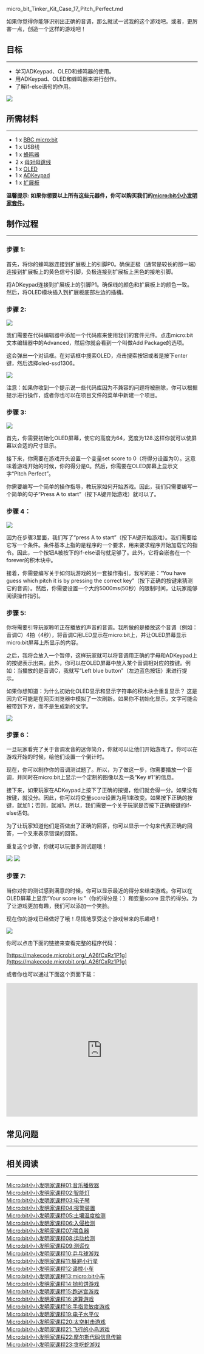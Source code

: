 micro_bit_Tinker_Kit_Case_17_Pitch_Perfect.md

如果你觉得你能够识别出正确的音调，那么就试一试我的这个游戏吧。或者，更厉害一点，创造一个这样的游戏吧！

## 目标
---

- 学习ADKeypad、OLED和蜂鸣器的使用。
- 用ADKeypad、OLED和蜂鸣器来进行创作。
- 了解if-else语句的作用。

![](https://i.imgur.com/uONyfJT.jpg)


## 所需材料
---  

- 1 x [BBC micro:bit](http://www.elecfreaks.com/estore/micro-bit-board.html)
- 1 x USB线
- 1 x [蜂鸣器](http://www.elecfreaks.com/estore/octopus-passive-buzzer-brick-obpb01.html)
- 2 x [母对母跳线](http://www.elecfreaks.com/estore/40-pin-premium-female-female-jumper-wires.html)
- 1 x [OLED](http://www.elecfreaks.com/estore/iic-oled.html)
- 1 x [ADKeypad](http://www.elecfreaks.com/estore/octopus-adkeypad.html)
- 1 x [扩展板](http://www.elecfreaks.com/estore/elecfreaks-micro-bit-breakout-board.html)

**温馨提示: 如果你想要以上所有这些元器件，你可以购买我们的[micro:bit小小发明家套件](https://item.taobao.com/item.htm?spm=a230r.7195193.1997079397.9.z3IMPf&id=564707672256&abbucket=5)。**


## 制作过程
---

### 步骤 1:

首先，将你的蜂鸣器连接到扩展板上的引脚P0。确保正极（通常是较长的那一端）连接到扩展板上的黄色信号引脚，负极连接到扩展板上黑色的接地引脚。

将ADKeypad连接到扩展板上的引脚P1。确保线的颜色和扩展板上的颜色一致。然后，将OLED模块插入到扩展板底部左边的插槽。


### 步骤 2:

![](https://i.imgur.com/CmT2k2T.png)

我们需要在代码编辑器中添加一个代码库来使用我们的套件元件。点击micro:bit文本编辑器中的Advanced，然后你就会看到一个叫做Add Package的选项。

这会弹出一个对话框。在对话框中搜索OLED，点击搜索按钮或者是按下enter键，然后选择oled-ssd1306。

![](https://i.imgur.com/hykIyTd.png)

注意：如果你收到一个提示说一些代码库因为不兼容的问题将被删除，你可以根据提示进行操作，或者你也可以在项目文件的菜单中新建一个项目。


### 步骤 3:

![](https://i.imgur.com/ZGzxDCO.png)

首先，你需要初始化OLED屏幕，使它的高度为64，宽度为128.这样你就可以使屏幕以合适的尺寸显示。 

接下来，你需要在游戏开头设置一个变量set score to 0（将得分设置为0）。这意味着游戏开始的时候，你的得分是0。然后，你需要在OLED屏幕上显示文字“Pitch Perfect”。

你需要编写一个简单的操作指导，教玩家如何开始游戏。因此，我们只需要编写一个简单的句子“Press A to start”（按下A键开始游戏）就可以了。


### 步骤 4：

![](https://i.imgur.com/WmBJnOV.png)

因为在步骤3里面，我们写了“press A to start”（按下A键开始游戏）。我们需要给它写一个条件。条件基本上指的是程序的一个要求，用来要求程序开始加载它的指令。因此，一个按钮A被按下的if-else语句就足够了。此外，它将会嵌套在一个forever的积木块中。

接着，你需要编写关于如何玩游戏的另一套操作指引。我写的是：“You have guess which pitch it is by pressing the correct key”（按下正确的按键来猜测它的音调）。然后，你需要设置一个大约5000ms(50秒）的限制时间，让玩家能够阅读操作指引。 


### 步骤 5:

你将需要引导玩家聆听正在播放的声音的音调。我所做的是播放这个音调（例如：音调C）4拍（4秒），将音调C用LED显示在micro:bit上，并让OLED屏幕显示micro:bit屏幕上所显示的内容。

之后，我将会放入一个暂停，这样玩家就可以将音调用正确的字母和ADKeypad上的按键表示出来。此外，你可以在OLED屏幕中放入某个音调相对应的按键。例如：当播放的是音调C，我就写“Left blue button”（左边蓝色按钮）来进行提示。

如果你想知道：为什么初始化OLED显示和显示字符串的积木块会重复显示？ 这是因为它可能是在网页浏览器中模拟了一次刷新。如果你不初始化显示，文字可能会被带到下方，而不是生成新的文字。

![](https://i.imgur.com/8abBXgw.png)


### 步骤 6：

一旦玩家看完了关于音调发音的迷你简介，你就可以让他们开始游戏了。你可以在游戏开始的时候，给他们设置一个倒计时。

现在，你可以制作你的音调测试题了。所以，为了做这一步，你需要播放一个音调，并同时在micro:bit上显示一个定制的图像以及一条“Key #1”的信息。

接下来，如果玩家在ADKeypad上按下了正确的按键，他们就会得一分。如果没有按键，就没分。因此，你可以将变量score设置为用1来改变。如果按下正确的按键，就加1；否则，就减1。所以，我们需要一个关于玩家是否按下正确按键的if-else语句。

为了让玩家知道他们是否做出了正确的回答，你可以显示一个勾来代表正确的回答，一个叉来表示错误的回答。

重复这个步骤，你就可以玩很多测试题哦！

![](https://i.imgur.com/CqWtEwD.png)
![](https://i.imgur.com/jl3ogKg.png)


### 步骤 7:

当你对你的测试感到满意的时候，你可以显示最近的得分来结束游戏。你可以在OLED屏幕上显示“Your score is:”（你的得分是：）和变量score 显示的得分。为了让游戏更加有趣，我们可以添加一个笑脸。

现在你的游戏已经做好了哦！尽情地享受这个游戏带来的乐趣吧！

![](https://i.imgur.com/a4LAQac.png)

你可以点击下面的链接来查看完整的程序代码：

[https://makecode.microbit.org/_A26fCxRz1P1g](https://makecode.microbit.org/_A26fCxRz1P1g)

或者你也可以通过下面这个页面下载：

<div style="position:relative;height:0;padding-bottom:70%;overflow:hidden;"><iframe style="position:absolute;top:0;left:0;width:100%;height:100%;" src="https://makecode.microbit.org/#pub:_A26fCxRz1P1g" frameborder="0" sandbox="allow-popups allow-forms allow-scripts allow-same-origin"></iframe></div>


## 常见问题
---


## 相关阅读  
---

[Micro:bit小小发明家课程01:音乐播放器](/Micro_bit_Tinker_Kit_Case_01_Music_Machine_CN/)                        
[Micro:bit小小发明家课程02:智能灯](/Micro_bit_Tinker_Kit_Case_02_Smart_Light_CN/)  
[Micro:bit小小发明家课程03:电子琴](/Micro_bit_Tinker_Kit_Case_03_Electro_Theremin_CN/)  
[Micro:bit小小发明家课程04:报警装置](/Micro_bit_Tinker_Kit_Case_04_Simple_Alarm_Box_CN/)  
[Micro:bit小小发明家课程05:土壤湿度检测](/Micro_bit_Tinker_Kit_Case_05_Plant_Monitoring_Device_CN/)  
[Micro:bit小小发明家课程06:入侵检测](/Micro_bit_Tinker_Kit_Case_06_Intruder_Detection_CN/)  
[Micro:bit小小发明家课程07:喂鱼器](/Micro_bit_Tinker_Kit_Case_07_Fish_Feeder_CN/)  
[Micro:bit小小发明家课程08:运动检测](/Micro_bit_Tinker_Kit_Case_08_Motion_Detector_CN/)  
[Micro:bit小小发明家课程09:测谎仪](/Micro_bit_Tinker_Kit_Case_09_Lie_Detector_CN/)  
[Micro:bit小小发明家课程10:乒乓球游戏](/Micro_bit_Tinker_Kit_Case_10_PADDLEBALLSUPERSMASHEM_CN/)  
[Micro:bit小小发明家课程11:躲避小行星](/Micro_bit_Tinker_Kit_Case_11_Avoid_Asteroids_CN/)  
[Micro:bit小小发明家课程12:遥控小车](/Micro_bit_Tinker_Kit_Case_12_Remote_Control_Everything_CN/)  
[Micro:bit小小发明家课程13:micro:bit小车](/Micro_bit_Tinker_Kit_Case_13_Micro_Bit_Car_CN/)  
[Micro:bit小小发明家课程14:抛煎饼游戏](/Micro_bit_Tinker_Kit_Case_14_Flipping_Pancakes_CN/)  
[Micro:bit小小发明家课程15:跑迷宫游戏](/Micro_bit_Tinker_Kit_Case_15_Maze_Runner_CN/)  
[Micro:bit小小发明家课程16:速算游戏](/Micro_bit_Tinker_Kit_Case_16_QUICK_MATHS_CN/)  
[Micro:bit小小发明家课程18:手指灵敏度游戏](/Micro_bit_Tinker_Kit_Case_18_Finger_Dexterity_CN/)  
[Micro:bit小小发明家课程19:电子水平仪](/Micro_bit_Tinker_Kit_Case_19_Electric_Spirit_Level_CN/)  
[Micro:bit小小发明家课程20:太空射击游戏](/Micro_bit_Tinker_Kit_Case_20_Space_Shooter_CN/)  
[Micro:bit小小发明家课程21:飞行的小鸟游戏](/Micro_bit_Tinker_Kit_Case_21_Flappy_Bird_CN/)  
[Micro:bit小小发明家课程22:摩尔斯代码信息传输](/Micro_bit_Tinker_Kit_Case_22_Wire_Transmission_CN/)  
[Micro:bit小小发明家课程23:贪吃蛇游戏](/Micro_bit_Tinker_Kit_Case_23_Snake_Game_CN/)   
